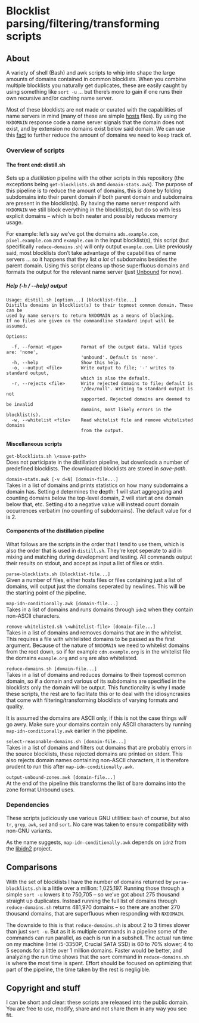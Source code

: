 # Blocklist parsing/filtering/transforming scripts

## About
A variety of shell (Bash) and awk scripts to whip into shape the large amounts of domains contained in common blocklists. When you combine multiple blocklists you naturally get duplicates, these are easily caught by using something like `sort -u` … but there’s more to gain if one runs their own recursive and/​or caching name server.

Most of these blocklists are not made or curated with the capabilities of name servers in mind (many of these are simple [hosts](https://en.wikipedia.org/wiki/Hosts_(file)) files). By using the `NXDOMAIN` response code a name server signals that the domain does not exist, and by extension no domains exist below said domain. We can use this [fact](https://tools.ietf.org/html/rfc8020) to further reduce the amount of domains we need to keep track of.

### Overview of scripts

#### The front end: distill.sh
Sets up a _distillation_ pipeline with the other scripts in this repository (the exceptions being `get-blocklists.sh` and `domain-stats.awk`). The purpose of this pipeline is to reduce the amount of domains, this is done by folding subdomains into their parent domain if both parent domain and subdomains are present in the blocklist(s). By having the name server respond with `NXDOMAIN` we still block everything in the blocklist(s), but do so with less explicit domains – which is both neater and possibly reduces memory usage.

For example: let’s say we’ve got the domains `ads.example.com`, `pixel.example.com` and `example.com` in the input blocklist(s), this script (but specifically `reduce-domains.sh`) will only output `example.com`. Like previously said, most blocklists don’t take advantage of the capabilities of name servers … so it happens that they list _a lot_ of subdomains besides the parent domain. Using this script cleans up those superfluous domains and formats the output for the relevant name server (just [Unbound](https://nlnetlabs.nl/projects/unbound/about/) for now).

##### Help (-h / --help) output

    Usage: distill.sh [option...] [blocklist-file...]
    Distills domains in blocklist(s) to their topmost common domain. These can be
    used by name servers to return NXDOMAIN as a means of blocking.
    If no files are given on the commandline standard input will be assumed.

    Options:

      -f, --format <type>       Format of the output data. Valid types are: 'none',
                                'unbound'. Default is 'none'.
      -h, --help                Show this help.
      -o, --output <file>       Write output to file; '-' writes to standard output,
                                which is also the default.
      -r, --rejects <file>      Write rejected domains to file; default is
                                '/dev/null'. Writing to standard output is not
                                supported. Rejected domains are deemed to be invalid
                                domains, most likely errors in the blocklist(s).
      -w, --whitelist <file>    Read whitelist file and remove whitelisted domains
                                from the output.

#### Miscellaneous scripts
`get-blocklists.sh \<save-path>`  
Does not participate in the distillation pipeline, but downloads a number of predefined blocklists. The downloaded blocklists are stored in _save-path_.

`domain-stats.awk [-v d=N] [domain-file...]`  
Takes in a list of domains and prints statistics on how many subdomains a domain has. Setting `d` determines the **d**epth: 1 will start aggregating and counting domains below the top-level domain, 2 will start at one domain below that, etc. Setting `d` to a negative value will instead count domain occurrences verbatim (no counting of subdomains). The default value for `d` is 2.

#### Components of the distillation pipeline
What follows are the scripts in the order that I tend to use them, which is also the order that is used in `distill.sh`. They’re kept seperate to aid in mixing and matching during development and testing. All commands output their results on stdout, and accept as input a list of files or stdin.

`parse-blocklists.sh [blocklist-file...]`  
Given a number of files, either hosts files or files containing just a list of domains, will output just the domains seperated by newlines. This will be the starting point of the pipeline.

`map-idn-conditionally.awk [domain-file...]`  
Takes in a list of domains and runs domains through `idn2` when they contain non-ASCII characters.

`remove-whitelisted.sh \<whitelist-file> [domain-file...]`  
Takes in a list of domains and removes domains that are in the whitelist. This requires a file with whitelisted domains to be passed as the first argument. Because of the nature of `NXDOMAIN` we need to whitelist domains from the root down, so if for example `cdn.example.org` is in the whitelist file the domains `example.org` and `org` are also whitelisted.

`reduce-domains.sh [domain-file...]`  
Takes in a list of domains and reduces domains to their topmost common domain, so if a domain and various of its subdomains are specified in the blocklists only the domain will be output. This functionality is why I made these scripts, the rest are to facilitate this or to deal with the idiosyncrasies that come with filtering/​transforming blocklists of varying formats and quality.

It is assumed the domains are ASCII only, if this is not the case things _will_ go awry. Make sure your domains contain only ASCII characters by running `map-idn-conditionally.awk` earlier in the pipeline.

`select-reasonable-domains.sh [domain-file...]`  
Takes in a list of domains and filters out domains that are probably errors in the source blocklists, these rejected domains are printed on stderr. This also rejects domain names containing non-ASCII characters, it is therefore prudent to run this after `map-idn-conditionally.awk`.

`output-unbound-zones.awk [domain-file...]`  
At the end of the pipeline this transforms the list of bare domains into the zone format Unbound uses.

### Dependencies
These scripts judiciously use various GNU utilities: `bash` of course, but also `tr`, `grep`, `awk`, `sed` and `sort`. No care was taken to ensure compatibility with non-GNU variants.

As the name suggests, `map-idn-conditionally.awk` depends on `idn2` from the [libidn2](https://gitlab.com/libidn/libidn2) project.

## Comparisons
With the set of blocklists I have the number of domains returned by `parse-blocklists.sh` is a little over a million: 1,025,197. Running those through a simple `sort -u` lowers it to 750,705 – so we’ve got about 275 thousand straight up duplicates. Instead running the full list of domains through `reduce-domains.sh` returns 481,970 domains – so there are another 270 thousand domains, that are superfluous when responding with `NXDOMAIN`.

The downside to this is that `reduce-domains.sh` is about 2 to 3 times slower than just `sort -u`. But as it is multiple commands in a pipeline some of the commands can run parallel, as each is run in a subshell. The actual run time on my machine (Intel i5-3350P, Crucial SATA SSD) is 60 to 70% slower; 4 to 5 seconds for a little over 1 million domains. Faster would be better, and analyzing the run time shows that the `sort` command in `reduce-domains.sh` is where the most time is spent. Effort should be focused on optimizing that part of the pipeline, the time taken by the rest is negligible.

## Copyright and stuff
I can be short and clear: these scripts are released into the public domain. You are free to use, modify, share and not share them in any way you see fit.
